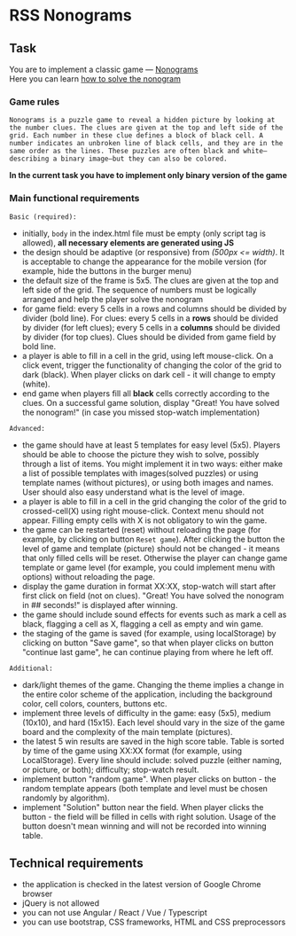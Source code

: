 # RSS Nonograms

## Task

You are to implement a classic game — [Nonograms](https://en.wikipedia.org/wiki/Nonogram)  
Here you can learn [how to solve the nonogram](https://nonograms-katana.fandom.com/wiki/Tips_for_solving)

### Game rules

`Nonograms is a puzzle game to reveal a hidden picture by looking at the number clues. The clues are given at the top and left side of the grid. Each number in these clue defines a block of black cell. A number indicates an unbroken line of black cells, and they are in the same order as the lines. These puzzles are often black and white—describing a binary image—but they can also be colored.`

**In the current task you have to implement only binary version of the game**

### Main functional requirements

`Basic (required):`

- initially, `body` in the index.html file must be empty (only script tag is allowed), **all necessary elements are generated using JS**
- the design should be adaptive (or responsive) from _(500px <= width)_. It is acceptable to change the appearance for the mobile version (for example, hide the buttons in the burger menu)
- the default size of the frame is 5x5. The clues are given at the top and left side of the grid. The sequence of numbers must be logically arranged and help the player solve the nonogram
- for game field: every 5 cells in a rows and columns should be divided by divider (bold line). For clues: every 5 cells in a **rows** should be divided by divider (for left clues); every 5 cells in a **columns** should be divided by divider (for top clues). Clues should be divided from game field by bold line.
- a player is able to fill in a cell in the grid, using left mouse-click. On a click event, trigger the functionality of changing the color of the grid to dark (black). When player clicks on dark cell - it will change to empty (white).
- end game when players fill all **black** cells correctly according to the clues. On a successful game solution, display "Great! You have solved the nonogram!" (in case you missed stop-watch implementation)

`Advanced:`

- the game should have at least 5 templates for easy level (5x5). Players should be able to choose the picture they wish to solve, possibly through a list of items. You might implement it in two ways: either make a list of possible templates with images(solved puzzles) or using template names (without pictures), or using both images and names. User should also easy understand what is the level of image.
- a player is able to fill in a cell in the grid changing the color of the grid to crossed-cell(X) using right mouse-click. Context menu should not appear. Filling empty cells with X is not obligatory to win the game.
- the game can be restarted (reset) without reloading the page (for example, by clicking on button `Reset game`). After clicking the button the level of game and template (picture) should not be changed - it means that only filled cells will be reset. Otherwise the player can change game template or game level (for example, you could implement menu with options) without reloading the page.
- display the game duration in format XX:XX, stop-watch will start after first click on field (not on clues). "Great! You have solved the nonogram in ## seconds!" is displayed after winning.
- the game should include sound effects for events such as mark a cell as black, flagging a cell as X, flagging a cell as empty and win game.
- the staging of the game is saved (for example, using localStorage) by clicking on button "Save game", so that when player clicks on button "continue last game", he can continue playing from where he left off.

`Additional:`

- dark/light themes of the game. Changing the theme implies a change in the entire color scheme of the application, including the background color, cell colors, counters, buttons etc.
- implement three levels of difficulty in the game: easy (5x5), medium (10x10), and hard (15x15). Each level should vary in the size of the game board and the complexity of the main template (pictures).
- the latest 5 win results are saved in the high score table. Table is sorted by time of the game using XX:XX format (for example, using LocalStorage). Every line should include: solved puzzle (either naming, or picture, or both); difficulty; stop-watch result.
- implement button "random game". When player clicks on button - the random template appears (both template and level must be chosen randomly by algorithm).
- implement "Solution" button near the field. When player clicks the button - the field will be filled in cells with right solution. Usage of the button doesn't mean winning and will not be recorded into winning table.


## Technical requirements

- the application is checked in the latest version of Google Chrome browser
- jQuery is not allowed
- you can not use Angular / React / Vue / Typescript
- you can use bootstrap, CSS frameworks, HTML and CSS preprocessors

